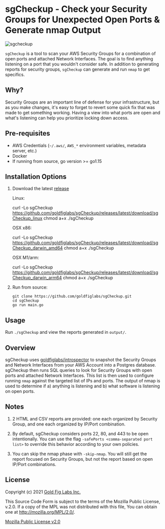# sgCheckup - Check your Security Groups for Unexpected Open Ports & Generate nmap Output

![sgcheckup](https://user-images.githubusercontent.com/291215/131537612-1fa6f8fc-3edc-4710-968c-445ca5433d0e.png)

`sgCheckup` is a tool to scan your AWS Security Groups for a combination of open ports and attached Network Interfaces. The goal is to find anything listening on a port that you wouldn't consider safe. In addition to generating reports for security groups, `sgCheckup` can generate and run `nmap` to get specifics.

## Why?

Security Groups are an important line of defense for your infrastructure, but as you make changes, it's easy to forget to revert some quick fix that was made to get something working. Having a view into what ports are open and what's listening can help you prioritize locking down access. 

## Pre-requisites

* AWS Credentials (`~/.aws/`, `AWS_*` environment variables, metadata server, etc.)
* Docker
* If running from source, go version >= go1.15

## Installation Options

1. Download the latest [release](https://github.com/goldfiglabs/sgCheckup/releases)

   Linux:

    curl -Lo sgCheckup https://github.com/goldfiglabs/sgCheckup/releases/latest/download/sgCheckup_linux
    chmod a+x ./sgCheckup

   OSX x86:

    curl -Lo sgCheckup https://github.com/goldfiglabs/sgCheckup/releases/latest/download/sgCheckup_darwin_amd64
    chmod a+x ./sgCheckup

   OSX M1/arm:

    curl -Lo sgCheckup https://github.com/goldfiglabs/sgCheckup/releases/latest/download/sgCheckup_darwin_arm64
    chmod a+x ./sgCheckup

2. Run from source:
    ```
    git clone https://github.com/goldfiglabs/sgCheckup.git
    cd sgCheckup
    go run main.go
    ```

## Usage

Run `./sgCheckup` and view the reports generated in `output/`.

## Overview

sgCheckup uses [goldfiglabs/introspector](https://github.com/goldfiglabs/introspector) to snapshot the Security Groups and Network Interfaces from your AWS Account into a Postgres database. sgCheckup then runs SQL queries to look for Security Groups with open ports and attached Network Interfaces. This list is then used to configure running `nmap` against the targeted list of IPs and ports. The output of nmap is used to determine if a) anything is listening and b) what software is listening on open ports.

## Notes

1. 2 HTML and CSV reports are provided: one each organized by Security Group, and one each organized by IP/Port combination.

1. By default, sgCheckup considers ports 22, 80, and 443 to be open intentionally. You can use the flag `-safePorts <comma-separated port list>` to override this behavior according to your own policies.

1. You can skip the nmap phase with `-skip-nmap`. You will still get the report focused on Security Groups, but not the report based on open IP/Port combinations.

## License

Copyright (c) 2021 [Gold Fig Labs Inc.](https://www.goldfiglabs.com/)

This Source Code Form is subject to the terms of the Mozilla Public License, v.2.0. If a copy of the MPL was not distributed with this file, You can obtain one at http://mozilla.org/MPL/2.0/.

[Mozilla Public License v2.0](./LICENSE)

